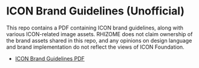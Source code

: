 # ICON Brand Guidelines (Unofficial)
This repo contains a PDF containing ICON brand guidelines, along with various ICON-related image assets. RHIZOME does not claim ownership of the brand assets shared in this repo, and any opinions on design language and brand implementation do not reflect the views of ICON Foundation.

* [ICON Brand Guidelines PDF](https://github.com/rhizomeicx/icon-brand-guidelines/blob/master/icon-branding-guidelines-v1.0.pdf)
